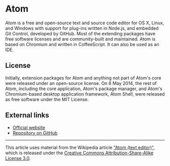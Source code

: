 # Atom

Atom is a free and open-source text and source code editor for OS X, Linux, and Windows with support for plug-ins written in Node.js, and embedded Git Control, developed by GitHub. Most of the extending packages have free software licenses and are community-built and maintained. Atom is based on Chromium and written in CoffeeScript. It can also be used as an IDE.

## License

Initially, extension packages for Atom and anything not part of Atom's core were released under an open-source license. On 6 May 2014, the rest of Atom, including the core application, Atom's package manager, and Atom's Chromium-based desktop application framework, Atom Shell, were released as free software under the MIT License.

## External links

- [Official website][1]
- [Repository on GitHub][2]

[1]: https://atom.io/
[2]: https://github.com/atom/atom

----

This article uses material from the Wikipedia article ["Atom (text editor)"][3], which is released under the [Creative Commons Attribution-Share-Alike License 3.0][4].

[3]: http://en.wikipedia.org/wiki/Atom_(text_editor)
[4]: http://creativecommons.org/licenses/by-sa/3.0/
